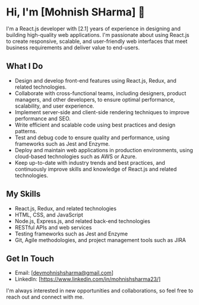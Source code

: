 # Hi, I'm [Mohnish SHarma] 👋

I'm a React.js developer with [2.1] years of experience in designing and building high-quality web applications. I'm passionate about using React.js to create responsive, scalable, and user-friendly web interfaces that meet business requirements and deliver value to end-users.

## What I Do

- Design and develop front-end features using React.js, Redux, and related technologies.
- Collaborate with cross-functional teams, including designers, product managers, and other developers, to ensure optimal performance, scalability, and user experience.
- Implement server-side and client-side rendering techniques to improve performance and SEO.
- Write efficient and scalable code using best practices and design patterns.
- Test and debug code to ensure quality and performance, using frameworks such as Jest and Enzyme.
- Deploy and maintain web applications in production environments, using cloud-based technologies such as AWS or Azure.
- Keep up-to-date with industry trends and best practices, and continuously improve skills and knowledge of React.js and related technologies.

## My Skills

- React.js, Redux, and related technologies
- HTML, CSS, and JavaScript
- Node.js, Express.js, and related back-end technologies
- RESTful APIs and web services
- Testing frameworks such as Jest and Enzyme
- Git, Agile methodologies, and project management tools such as JIRA

## Get In Touch

- Email: [devmohnishsharma@gmail.com]
- LinkedIn: [https://www.linkedin.com/in/mohnishsharma23/]

I'm always interested in new opportunities and collaborations, so feel free to reach out and connect with me.
